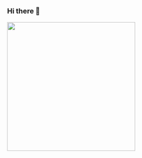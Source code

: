 ### Hi there 👋
<img width="300px" src="https://firebasestorage.googleapis.com/v0/b/cosme-56b6e.appspot.com/o/totoro.png?alt=media&token=46e26cb3-4d1d-4c34-803c-a4bcd83c34ed">
<!--
**CaoHuy26/CaoHuy26** is a ✨ _special_ ✨ repository because its `README.md` (this file) appears on your GitHub profile.

Here are some ideas to get you started:

- 🔭 I’m currently working on ...
- 🌱 I’m currently learning ...
- 👯 I’m looking to collaborate on ...
- 🤔 I’m looking for help with ...
- 💬 Ask me about ...
- 📫 How to reach me: ...
- 😄 Pronouns: ...
- ⚡ Fun fact: ...
-->
